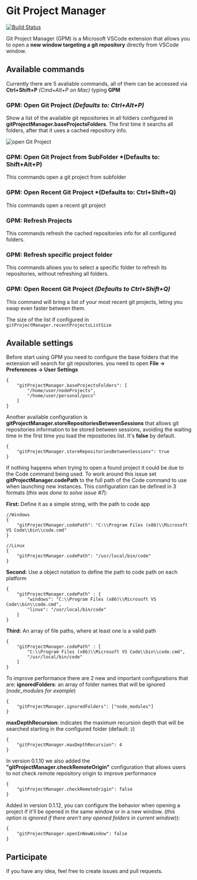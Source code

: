 # Git Project Manager

[![Build Status](https://travis-ci.org/felipecaputo/git-project-manager.svg?branch=master)](https://travis-ci.org/felipecaputo/git-project-manager)

Git Project Manager (GPM) is a Microsoft VSCode extension that allows you to open a **new window targeting a git repository** directly from VSCode window.

## Available commands

Currently there are 5 avaliable commands, all of them can be accessed via **Ctrl+Shift+P**
*(Cmd+Alt+P on Mac)* typing **GPM**

### GPM: Open Git Project *(Defaults to: Ctrl+Alt+P)*
Show a list of the available git repositories in all folders configured in **gitProjectManager.baseProjectsFolders**.
The first time it searchs all folders, after that it uses a cached repository info.

![open Git Project](/img/openProject.gif)

### GPM: Open Git Project from SubFolder *(Defaults to: Shift+Alt+P)
This commands open a git project from subfolder

### GPM: Open Recent Git Project *(Defaults to: Ctrl+Shift+Q)
This commands open a recent git project 

### GPM: Refresh Projects
This commands refresh the cached repositories info for all configured folders.

### GPM: Refresh specific project folder
This commands allows you to select a specific folder to refresh its repositories, without
refreshing all folders.

### GPM: Open Recent Git Project *(Defaults to Ctrl+Shift+Q)*
This command will bring a list of your most recent git projects, leting you swap even faster between them.

The size of the list if configured in `gitProjectManager.recentProjectsListSize`

## Available settings

Before start using GPM you need to configure the base folders that the extension will
search for git repositories. you need to open **File -> Preferences -> User Settings**


    {
        "gitProjectManager.baseProjectsFolders": [
            "/home/user/nodeProjects",
            "/home/user/personal/pocs"
        ]
    }

Another available configuration is **gitProjectManager.storeRepositoriesBetweenSessions** that allows
git repositories information to be stored between sessions, avoiding the waiting time in the first
time you load the repositories list. It's **false** by default.


    {
        "gitProjectManager.storeRepositoriesBetweenSessions": true
    }

If nothing happens when trying to open a found project it could be due to the Code command being used. To work around this issue set **gitProjectManager.codePath** to the full path of the Code command to use when launching new instances.
This configuration can be defined in 3 formats (*this was done to solve issue #7*):

**First:** Define it as a simple string, with the path to code app

    //Windows
    {
        "gitProjectManager.codePath": "C:\\Program Files (x86)\\Microsoft VS Code\\bin\\code.cmd"
    }

    //Linux
    {
        "gitProjectManager.codePath": "/usr/local/bin/code"
    }

**Second:** Use a object notation to define the path to code path on each platform

    {
        "gitProjectManager.codePath" : {
            "windows": "C:\\Program Files (x86)\\Microsoft VS Code\\bin\\code.cmd",
            "linux": "/usr/local/bin/code"
        }
    }

**Third:** An array of file paths, where at least one is a valid path

    {
        "gitProjectManager.codePath" : [
            "C:\\Program Files (x86)\\Microsoft VS Code\\bin\\code.cmd",
            "/usr/local/bin/code"
        ]
    }

To improve performance there are 2 new and important configurations that are:
**ignoredFolders**: an array of folder names that will be ignored (*node_modules for example*)

    {
        "gitProjectManager.ignoredFolders": ["node_modules"]
    }

**maxDepthRecursion**: indicates the maximum recursion depth that will be searched starting in the configured folder (default: `2`)

    {
        "gitProjectManager.maxDepthRecursion": 4
    }


In version 0.1.10 we also added the **"gitProjectManager.checkRemoteOrigin"**
configuration that allows users to not check remote repository origin
to improve performance

    {
        "gitProjectManager.checkRemoteOrigin": false
    }

Added in version 0.1.12, you can configure the behavior when opening a project if it'll be opened in the same window
or in a new window. (*this option is ignored if there aren't any opened folders in current window*)):

    {
        "gitProjectManager.openInNewWindow": false
    }


## Participate

If you have any idea, feel free to create issues and pull requests.
